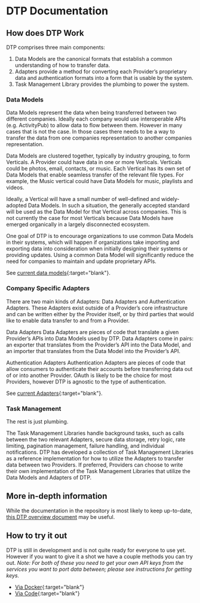 # DTP Documentation

## How does DTP Work

DTP comprises three main components:

1. Data Models are the canonical formats that establish a common understanding of how to transfer data.
1. Adapters provide a method for converting each Provider’s proprietary data and authentication formats into a form that is usable by the system.
1. Task Management Library provides the plumbing to power the system.

### Data Models

Data Models represent the data when being transferred between two different companies. Ideally each company would use interoperable APIs (e.g. ActivityPub) to allow data to flow between them. However in many cases that is not the case. In those cases there needs to be a way to transfer the data from one companies representation to another companies representation.

Data Models are clustered together, typically by industry grouping, to form Verticals. A Provider could have data in one or more Verticals. Verticals could be photos, email, contacts, or music. Each Vertical has its own set of Data Models that enable seamless transfer of the relevant file types. For example, the Music vertical could have Data Models for music, playlists and videos.

Ideally, a Vertical will have a small number of well-defined and widely-adopted Data Models. In such a situation, the generally accepted standard will be used as the Data Model for that Vertical across companies. This is not currently the case for most Verticals because Data Models have emerged organically in a largely disconnected ecosystem.

One goal of DTP is to encourage organizations to use common Data Models in their systems, which will happen if organizations take importing and exporting data into consideration when initially designing their systems or providing updates. Using a common Data Model will significantly reduce the need for companies to maintain and update proprietary APIs.

See [current data models](https://github.com/google/data-transfer-project/tree/master/portability-types-common/src/main/java/org/datatransferproject/types/common/models){:target="blank"}.

### Company Specific Adapters

There are two main kinds of Adapters: Data Adapters and Authentication Adapters. These Adapters exist outside of a Provider’s core infrastructure and can be written either by the Provider itself, or by third parties that would like to enable data transfer to and from a Provider.

Data Adapters Data Adapters are pieces of code that translate a given Provider’s APIs into Data Models used by DTP. Data Adapters come in pairs: an exporter that translates from the Provider’s API into the Data Model, and an importer that translates from the Data Model into the Provider’s API.

Authentication Adapters Authentication Adapters are pieces of code that allow consumers to authenticate their accounts before transferring data out of or into another Provider. OAuth is likely to be the choice for most Providers, however DTP is agnostic to the type of authentication.

See [current Adapters](https://github.com/google/data-transfer-project/tree/master/extensions/data-transfer){:target="blank"}.

### Task Management

The rest is just plumbing.

The Task Management Libraries handle background tasks, such as calls between the two relevant Adapters, secure data storage, retry logic, rate limiting, pagination management, failure handling, and individual notifications.
DTP has developed a collection of Task Management Libraries as a reference implementation for how to utilize the Adapters to transfer data between two Providers. If preferred, Providers can choose to write their own implementation of the Task Management Libraries that utilize the Data Models and Adapters of DTP.

## More in-depth information

While the documentation in the repository is most likely to keep up-to-date, [this DTP overview document](/assets/dtp-overview.pdf) may be useful.

## How to try it out

DTP is still in development and is not quite ready for everyone to use yet. However if you want to give it a shot we have a couple methods you can try out. _Note: For both of these you need to get your own API keys from the services you want to port data between; please see instructions for getting keys._

  * [Via Docker](https://github.com/google/data-transfer-project/blob/master/Documentation/RunningLocally.md){:target="blank"}
  * [Via Code](https://github.com/google/data-transfer-project/blob/master/Documentation/Developer.md){:target="blank"}
